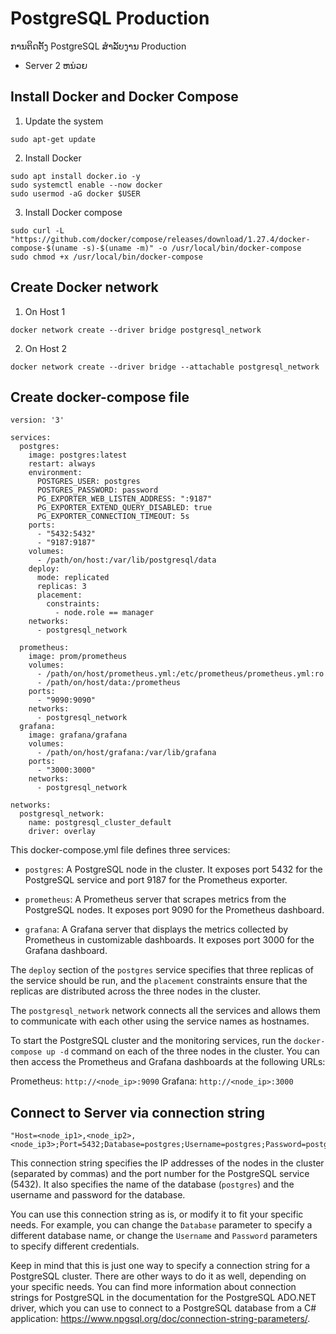 # PostgreSQL Production
ການຕິດຕັ້ງ PostgreSQL ສຳລັບງານ Production
- Server 2 ຫນ່ວຍ
## Install Docker and Docker Compose
1. Update the system
```
sudo apt-get update
```

2. Install Docker
``` 
sudo apt install docker.io -y
sudo systemctl enable --now docker
sudo usermod -aG docker $USER
```
3. Install Docker compose
```
sudo curl -L "https://github.com/docker/compose/releases/download/1.27.4/docker-compose-$(uname -s)-$(uname -m)" -o /usr/local/bin/docker-compose
sudo chmod +x /usr/local/bin/docker-compose
```
## Create Docker network
1. On Host 1
```
docker network create --driver bridge postgresql_network
```
2. On Host 2
```
docker network create --driver bridge --attachable postgresql_network
```
## Create docker-compose file
```
version: '3'

services:
  postgres:
    image: postgres:latest
    restart: always
    environment:
      POSTGRES_USER: postgres
      POSTGRES_PASSWORD: password
      PG_EXPORTER_WEB_LISTEN_ADDRESS: ":9187"
      PG_EXPORTER_EXTEND_QUERY_DISABLED: true
      PG_EXPORTER_CONNECTION_TIMEOUT: 5s
    ports:
      - "5432:5432"
      - "9187:9187"
    volumes:
      - /path/on/host:/var/lib/postgresql/data
    deploy:
      mode: replicated
      replicas: 3
      placement:
        constraints:
          - node.role == manager
    networks:
      - postgresql_network

  prometheus:
    image: prom/prometheus
    volumes:
      - /path/on/host/prometheus.yml:/etc/prometheus/prometheus.yml:ro
      - /path/on/host/data:/prometheus
    ports:
      - "9090:9090"
    networks:
      - postgresql_network
  grafana:
    image: grafana/grafana
    volumes:
      - /path/on/host/grafana:/var/lib/grafana
    ports:
      - "3000:3000"
    networks:
      - postgresql_network

networks:
  postgresql_network:
    name: postgresql_cluster_default
    driver: overlay

```
This docker-compose.yml file defines three services:

- `postgres`: A PostgreSQL node in the cluster. It exposes port 5432 for the PostgreSQL service and port 9187 for the Prometheus exporter.

- `prometheus`: A Prometheus server that scrapes metrics from the PostgreSQL nodes. It exposes port 9090 for the Prometheus dashboard.

- `grafana`: A Grafana server that displays the metrics collected by Prometheus in customizable dashboards. It exposes port 3000 for the Grafana dashboard.

The `deploy` section of the `postgres` service specifies that three replicas of the service should be run, and the `placement` constraints ensure that the replicas are distributed across the three nodes in the cluster.

The `postgresql_network` network connects all the services and allows them to communicate with each other using the service names as hostnames.

To start the PostgreSQL cluster and the monitoring services, run the `docker-compose up -d` command on each of the three nodes in the cluster. You can then access the Prometheus and Grafana dashboards at the following URLs:

Prometheus: `http://<node_ip>:9090`
Grafana: `http://<node_ip>:3000`

## Connect to Server via connection string
```
"Host=<node_ip1>,<node_ip2>,<node_ip3>;Port=5432;Database=postgres;Username=postgres;Password=postgres"
```
This connection string specifies the IP addresses of the nodes in the cluster (separated by commas) and the port number for the PostgreSQL service (5432). It also specifies the name of the database (`postgres`) and the username and password for the database.

You can use this connection string as is, or modify it to fit your specific needs. For example, you can change the `Database` parameter to specify a different database name, or change the `Username` and `Password` parameters to specify different credentials.

Keep in mind that this is just one way to specify a connection string for a PostgreSQL cluster. There are other ways to do it as well, depending on your specific needs. You can find more information about connection strings for PostgreSQL in the documentation for the PostgreSQL ADO.NET driver, which you can use to connect to a PostgreSQL database from a C# application: https://www.npgsql.org/doc/connection-string-parameters/.